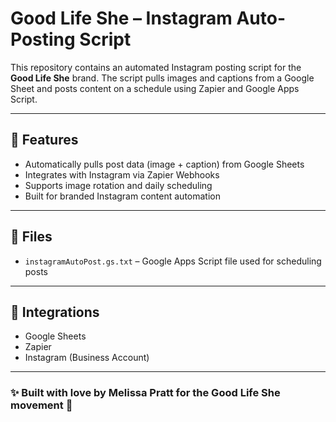 # Good Life She – Instagram Auto-Posting Script

This repository contains an automated Instagram posting script for the **Good Life She** brand. The script pulls images and captions from a Google Sheet and posts content on a schedule using Zapier and Google Apps Script.

---

## 🚀 Features
- Automatically pulls post data (image + caption) from Google Sheets
- Integrates with Instagram via Zapier Webhooks
- Supports image rotation and daily scheduling
- Built for branded Instagram content automation

---

## 📁 Files
- `instagramAutoPost.gs.txt` – Google Apps Script file used for scheduling posts

---

## 🔗 Integrations
- Google Sheets
- Zapier
- Instagram (Business Account)

---

### ✨ Built with love by Melissa Pratt for the Good Life She movement 💖
